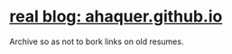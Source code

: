 # [real blog: ahaquer.github.io](https://ahaquer.github.io)

Archive so as not to bork links on old resumes.
